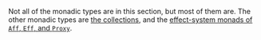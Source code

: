 Not all of the monadic types are in this section, but most of them are.  The other monadic types are 
[the collections](https://louthy.github.io/language-ext/LanguageExt.Core/Immutable%20Collections/index.html), and the [effect-system monads of `Aff`, `Eff`, and `Proxy`](https://louthy.github.io/language-ext/LanguageExt.Core/Effects/index.html).

